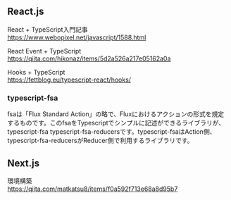 ## React.js
React + TypeScript入門記事  
https://www.webopixel.net/javascript/1588.html  

React Event + TypeScript  
https://qiita.com/hikonaz/items/5d2a526a217e05162a0a  

Hooks + TypeScript  
https://fettblog.eu/typescript-react/hooks/  

### typescript-fsa
fsaは「Flux Standard Action」の略で、Fluxにおけるアクションの形式を規定するものです。このfsaをTypescriptでシンプルに記述ができるライブラリが、typescript-fsa typescript-fsa-reducersです。typescript-fsaはAction側、typescript-fsa-reducersがReducer側で利用するライブラリです。

## Next.js
環境構築  
https://qiita.com/matkatsu8/items/f0a592f713e68a8d95b7  

